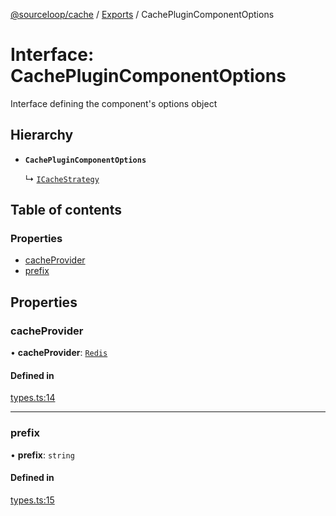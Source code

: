 [@sourceloop/cache](../README.md) / [Exports](../modules.md) / CachePluginComponentOptions

# Interface: CachePluginComponentOptions

Interface defining the component's options object

## Hierarchy

- **`CachePluginComponentOptions`**

  ↳ [`ICacheStrategy`](ICacheStrategy.md)

## Table of contents

### Properties

- [cacheProvider](CachePluginComponentOptions.md#cacheprovider)
- [prefix](CachePluginComponentOptions.md#prefix)

## Properties

### cacheProvider

• **cacheProvider**: [`Redis`](../enums/CacheStrategyTypes.md#redis)

#### Defined in

[types.ts:14](https://github.com/sourcefuse/loopback4-microservice-catalog/blob/a84fe677/packages/cache/src/types.ts#L14)

___

### prefix

• **prefix**: `string`

#### Defined in

[types.ts:15](https://github.com/sourcefuse/loopback4-microservice-catalog/blob/a84fe677/packages/cache/src/types.ts#L15)
